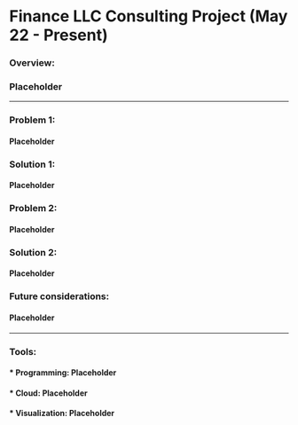 # Finance LLC Consulting Project (May 22 - Present)
### Overview:   
### Placeholder
___
### Problem 1:  
#### Placeholder
### Solution 1:  
#### Placeholder
### Problem 2:  
#### Placeholder
### Solution 2:  
#### Placeholder
### Future considerations:  
#### Placeholder
___
### Tools:
#### * Programming: Placeholder
#### * Cloud: Placeholder
#### * Visualization: Placeholder
